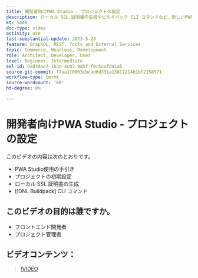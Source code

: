 ```yaml
---
title: 開発者向けPWA Studio - プロジェクトの設定
description: ローカル SSL 証明書の生成やビルドパック CLI コマンドなど、新しいPWA Studioプロジェクトの基本を学びます。
kt: 5648
doc-type: video
activity: use
last-substantial-update: 2023-5-28
feature: GraphQL, REST, Tools and External Services
topic: Commerce, Headless, Development
role: Architect, Developer, User
level: Beginner, Intermediate
exl-id: 92d3dae7-1b3d-4c07-985f-f0c5cafda1a5
source-git-commit: f7aa1f0063cbcad6d331a13817214b1bf2158571
workflow-type: tm+mt
source-wordcount: '60'
ht-degree: 0%

---
```


# 開発者向けPWA Studio - プロジェクトの設定

このビデオの内容は次のとおりです。

- PWA Studio使用の手引き
- プロジェクトの初期設定
- ローカル SSL 証明書の生成
- [!DNL Buildpack] CLI コマンド

## このビデオの目的は誰ですか。

- フロントエンド開発者
- プロジェクト管理者

## ビデオコンテンツ：

>[!VIDEO](https://video.tv.adobe.com/v/35719?quality=12&learn=on)

